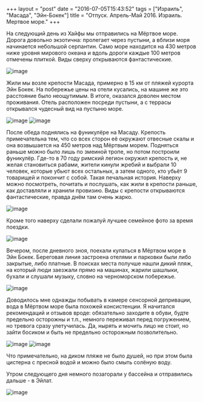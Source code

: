 +++
layout = "post"
date = "2016-07-05T15:43:52"
tags = ["Израиль", "Масада", "Эйн-Бокек"]
title = "Отпуск. Апрель-Май 2016. Израиль. Мертвое море."
+++

На следующий день из Хайфы мы отправились на Мёртвое море. Дорога довольно экзотична: пролегает через пустыни, а вблизи моря начинается небольшой серпантин. Само море находится на 430 метров ниже уровня мирового океана и вдоль дороги каждые 100 метров отмечены плиткой. Виды сверху открываются фантастические.

![image](/post/2016/07/vacation-april-may-2015-israel-dead-sea-1.jpg)

Жили мы возле крепости Масада, примерно в 15 км от пляжей курорта Эйн Бокек. На побережье цены на отели кусались, на машине же это расстояние было неощутимым. В итоге, оказался доволен местом проживания. Отель расположен посреди пустыни, а с террасы открывался чудесный вид на пустыню море.

![image](/post/2016/07/vacation-april-may-2015-israel-dead-sea-2.jpg)
![image](/post/2016/07/vacation-april-may-2015-israel-dead-sea-3.jpg)

После обеда поднялись на фуникулёре на Масаду. Крепость примечательна тем, что со всех сторон её окружают отвесные скалы и она возвышается на 450 метров над Мёртвым морем. Подняться раньше можно было лишь по змеиной тропе, но потом построили фуникулёр. Где-то в 70 году римский легион окружил крепость и, не желая становиться рабами, жители кинули жребий и выбрали 10 человек, которые убьют всех остальных, а затем одного, кто убьёт 9 товарищей и покончит с собой. Такая печальная история. Наверху можно посмотреть, почитать и послушать, как жили в крепости раньше, как доставляли и хранили провизию. Виды с крепости открываются фантастические, правда днём там очень жарко.

![image](/post/2016/07/vacation-april-may-2015-israel-dead-sea-4.jpg)

Кроме того наверху сделали пожалуй лучшее семейное фото за время поездки.

![image](/post/2016/07/vacation-april-may-2015-israel-dead-sea-5.jpg)

Вечером, после дневного зноя, поехали купаться в Мёртвом море в Эйн Бокек. Береговая линия застроена отелями и парковки были либо закрытые, либо платные. В поисках места получше нашли дикий пляж, на который люди заезжали прямо на машинах, жарили шашлыки, бухали и слушали музыку, словно на черноморском побережье. 

![image](/post/2016/07/vacation-april-may-2015-israel-dead-sea-6.jpg)

Доводилось мне однажды побывать в камере сенсорной депривации, вода в Мёртвом море была похожей консистенции. Я начитался рекомендаций и отзывов вроде: обязательно заходите в обуви, будте предельно осторожны и т.п., немного переживал перед погружением, но тревога сразу улетучилась. Да, нырять и мочить лицо не стоит, но зайти босиком и быть не предельно осторожным позволительно.

![image](/post/2016/07/vacation-april-may-2015-israel-dead-sea-7.jpg)
![image](/post/2016/07/vacation-april-may-2015-israel-dead-sea-8.jpg)

Что примечательно, на диком пляже не было душей, но при этом была цистерна с пресной водой и можно было смыть солёную воду.

Утром следующего дня немного позагорали у бассейна и отправились дальше - в Эйлат.

![image](/post/2016/07/vacation-april-may-2015-israel-dead-sea-9.jpg)